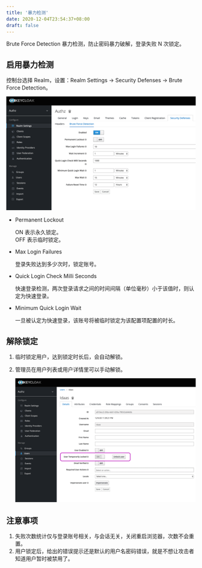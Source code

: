 ```yaml
---
title: '暴力检测'
date: 2020-12-04T23:54:37+08:00
draft: false
---
```


Brute Force Detection 暴力检测，防止密码暴力破解，登录失败 N 次锁定。

## 启用暴力检测

控制台选择 Realm，设置：Realm Settings -> Security Defenses -> Brute Force Detection。

[![Brute Force Detection](./brute-force.png)](./brute-force.png)

- Permanent Lockout

  ON 表示永久锁定。  
  OFF 表示临时锁定。

- Max Login Failures

  登录失败达到多少次时，锁定账号。

- Quick Login Check Milli Seconds

  快速登录检测，两次登录请求之间的时间间隔（单位毫秒）小于该值时，则认定为快速登录。

- Minimum Quick Login Wait

  一旦被认定为快速登录，该账号将被临时锁定为该配置项配置的时长。

## 解除锁定

1. 临时锁定用户，达到锁定时长后，会自动解锁。
2. 管理员在用户列表或用户详情里可以手动解锁。

   [![解除锁定](./unlock-user.png)](./unlock-user.png)

## 注意事项

1. 失败次数统计仅与登录账号相关，与会话无关，关闭重启浏览器，次数不会重置。
2. 用户锁定后，给出的错误提示还是默认的用户名密码错误，就是不想让攻击者知道用户暂时被禁用了。
